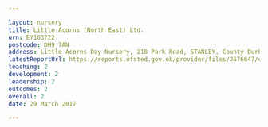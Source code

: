 ```yaml
---

layout: nursery
title: Little Acorns (North East) Ltd.
urn: EY103722
postcode: DH9 7AN
address: Little Acorns Day Nursery, 218 Park Road, STANLEY, County Durham, DH9 7AN
latestReportUrl: https://reports.ofsted.gov.uk/provider/files/2676647/urn/EY103722.pdf
teaching: 2
development: 2
leadership: 2
outcomes: 2
overall: 2
date: 29 March 2017

---
```

